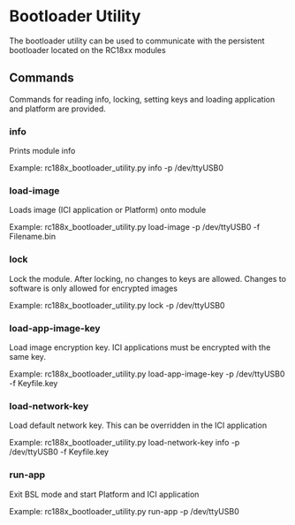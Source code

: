 # Bootloader Utility
The bootloader utility can be used to communicate with the persistent bootloader located on the RC18xx modules

## Commands
Commands for reading info, locking, setting keys and loading application and platform are provided.

### info
Prints module info

Example:
rc188x_bootloader_utility.py info -p /dev/ttyUSB0

### load-image
Loads image (ICI application or Platform) onto module

Example:
rc188x_bootloader_utility.py load-image -p /dev/ttyUSB0 -f Filename.bin

### lock
Lock the module. After locking, no changes to keys are allowed. 
Changes to software is only allowed for encrypted images

Example:
rc188x_bootloader_utility.py lock -p /dev/ttyUSB0

### load-app-image-key
Load image encryption key. ICI applications must be encrypted with the same key.

Example:
rc188x_bootloader_utility.py load-app-image-key -p /dev/ttyUSB0 -f Keyfile.key

### load-network-key
Load default network key. This can be overridden in the ICI application

Example:
rc188x_bootloader_utility.py load-network-key info -p /dev/ttyUSB0 -f Keyfile.key

### run-app
Exit BSL mode and start Platform and ICI application

Example:
rc188x_bootloader_utility.py run-app -p /dev/ttyUSB0
